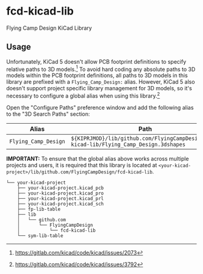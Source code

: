 # fcd-kicad-lib

Flying Camp Design KiCad Library

## Usage

Unfortunately, KiCad 5 doesn't allow PCB footprint definitions to specify relative paths to 3D models.[^1]  To avoid hard coding any absolute paths to 3D models within the PCB footprint definitions, all paths to 3D models in this library are prefixed with a `Flying_Camp_Design:` alias.  However, KiCad 5 also doesn't support project specific library management for 3D models, so it's necessary to configure a global alias when using this library.[^2]

Open the "Configure Paths" preference window and add the following alias to the "3D Search Paths" section:

| Alias                | Path                                                         |
| -------------------- | ------------------------------------------------------------ |
| `Flying_Camp_Design` | `${KIPRJMOD}/lib/github.com/FlyingCampDesign/fcd-kicad-lib/Flying_Camp_Design.3dshapes` |

**IMPORTANT:** To ensure that the global alias above works across multiple projects and users, it is required that this library is located at `<your-kicad-project>/lib/github.com/FlyingCampDesign/fcd-kicad-lib`.

```
└── your-kicad-project
    ├── your-kicad-project.kicad_pcb
    ├── your-kicad-project.kicad_pro
    ├── your-kicad-project.kicad_prl
    ├── your-kicad-project.kicad_sch
    ├── fp-lib-table
    ├── lib
    │   └── github.com
    │       └── FlyingCampDesign
    │           └── fcd-kicad-lib
    └── sym-lib-table
```

[^1]: https://gitlab.com/kicad/code/kicad/issues/2073
[^2]: https://gitlab.com/kicad/code/kicad/issues/3792

